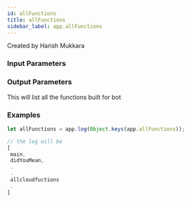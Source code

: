 ```yaml
---
id: allFunctions
title: allFunctions
sidebar_label: app.allFunctions
---
```


Created by Harish Mukkara

### Input Parameters


### Output Parameters


This will list all the functions built for bot

### Examples

```javascript
let allFunctions = app.log(Object.keys(app.allFunctions));

// the log will be
[
 main,
 didYouMean,
 .
 .
 allcloudfuctions
 .
]
```
